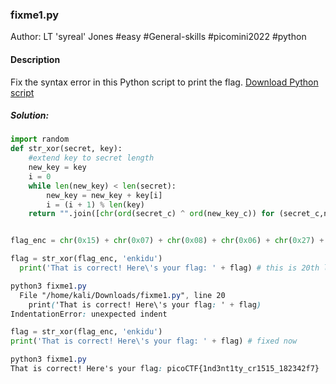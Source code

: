 ### fixme1.py

Author: LT 'syreal' Jones
#easy #General-skills #picomini2022 #python 
#### Description

Fix the syntax error in this Python script to print the flag. [Download Python script](https://artifacts.picoctf.net/c/27/fixme1.py)

##### Solution:

```python
import random
def str_xor(secret, key):
    #extend key to secret length
    new_key = key
    i = 0
    while len(new_key) < len(secret):
        new_key = new_key + key[i]
        i = (i + 1) % len(key)        
    return "".join([chr(ord(secret_c) ^ ord(new_key_c)) for (secret_c,new_key_c) in zip(secret,new_key)])


flag_enc = chr(0x15) + chr(0x07) + chr(0x08) + chr(0x06) + chr(0x27) + chr(0x21) + chr(0x23) + chr(0x15) + chr(0x5a) + chr(0x07) + chr(0x00) + chr(0x46) + chr(0x0b) + chr(0x1a) + chr(0x5a) + chr(0x1d) + chr(0x1d) + chr(0x2a) + chr(0x06) + chr(0x1c) + chr(0x5a) + chr(0x5c) + chr(0x55) + chr(0x40) + chr(0x3a) + chr(0x5f) + chr(0x53) + chr(0x5b) + chr(0x57) + chr(0x41) + chr(0x57) + chr(0x08) + chr(0x5c) + chr(0x14)

flag = str_xor(flag_enc, 'enkidu')
  print('That is correct! Here\'s your flag: ' + flag) # this is 20th line
```

```css
python3 fixme1.py
  File "/home/kali/Downloads/fixme1.py", line 20
    print('That is correct! Here\'s your flag: ' + flag)
IndentationError: unexpected indent
```

```python
flag = str_xor(flag_enc, 'enkidu')
print('That is correct! Here\'s your flag: ' + flag) # fixed now
```

```css
python3 fixme1.py
That is correct! Here's your flag: picoCTF{1nd3nt1ty_cr1515_182342f7}
```